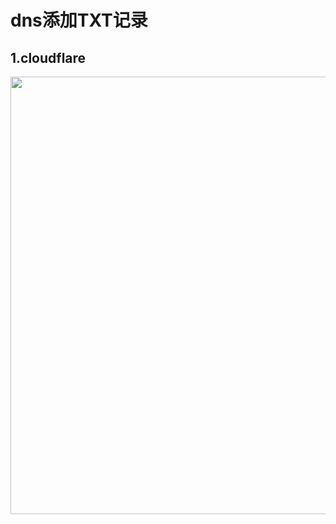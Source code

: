 # dns添加TXT记录
## 1.cloudflare
<img src="https://raw.githubusercontent.com/dilathedevilz/v2ray-agent/master/fodder/cloudflare/cloudflare_dns_txt.png" width=700>
